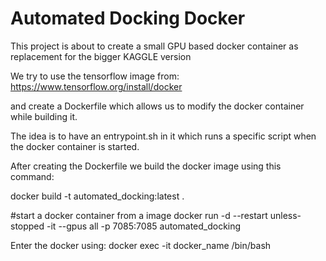 # Automated Docking Docker

This project is about to create a small GPU based docker container as replacement for the bigger KAGGLE version

We try to use the tensorflow image from: https://www.tensorflow.org/install/docker

and create a Dockerfile which allows us to modify the docker container while building it.

The idea is to have an entrypoint.sh in it which runs a specific script when the docker container is started.

After creating the Dockerfile we build the docker image using this command:

docker build -t automated_docking:latest .

#start a docker container from a image
docker run -d --restart unless-stopped -it --gpus all -p 7085:7085 automated_docking

Enter the docker using:
docker exec -it docker_name /bin/bash
